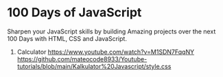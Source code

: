 # 100 Days of JavaScript
Sharpen your JavaScript skills by building Amazing projects over the next 100 Days with HTML, CSS and JavaScript.

1. Calculator 
https://www.youtube.com/watch?v=M1SDN7FqqNY
https://github.com/mateocode8933/Youtube-tutorials/blob/main/Kalkulator%20Javascript/style.css
